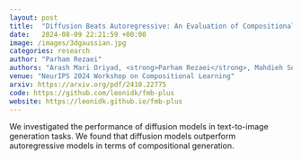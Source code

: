 ```yaml
---
layout: post
title:  "Diffusion Beats Autoregressive: An Evaluation of Compositional Generation in Text-to-Image Models"
date:   2024-08-09 22:21:59 +00:00
image: /images/3dgaussian.jpg
categories: research
author: "Parham Rezaei"
authors: "Arash Mari Oriyad, <strong>Parham Rezaei</strong>, Mahdieh Soleymani Baghshah, Mohammad Hossein Rohban"
venue: "NeurIPS 2024 Workshop on Compositional Learning"
arxiv: https://arxiv.org/pdf/2410.22775
code: https://github.com/leonidk/fmb-plus
website: https://leonidk.github.io/fmb-plus
---
```

We investigated the performance of diffusion models in text-to-image generation tasks. We found that diffusion models outperform autoregressive models in terms of compositional generation.